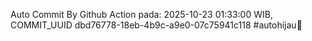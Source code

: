 Auto Commit By Github Action pada: 2025-10-23 01:33:00 WIB, COMMIT_UUID dbd76778-18eb-4b9c-a9e0-07c75941c118 #autohijau🗿
